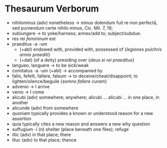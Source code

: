 # Thesaurum Verborum

- nihilominus (adv) nonetheless $\rightarrow$ minus dolendum fuit re non perfectā, sed puniendum certe nihilo minus, Cic. Mil. 7, 19;
- subiungere $\rightarrow$ to yoke/harness; annex/add to; subject/subdue. 
- res rei *femininum* est 
- praeditus -a -um 
  - (+abl) endowed with, provided with, possessed of {*legiones pulchris armis praediti*} 
  - (+dat) (of a deity) presiding over {*deus ei rei praeditus*}
- langueo, languere $\rightarrow$ to be sick/weak
- comitatus -a -um (+abl) $\rightarrow$ accompanied by 
- fallo, fefelli, fallere, falsum $\rightarrow$ to deceive/cheat/disappoint; to lighten/silence/beguile {*somno fallere curam*}
- advenio $\rightarrow$ I arrive
- venio $\rightarrow$ I come
- alicubi (adv) somewhere; anywhere; alicubi ... alicubi ... in one place, in another
- alicunde (adv) from somewhere
- quoniam typically provides a known or understood reason for a new assertion
- quia typically cites a new reason and answers a new why question
- suffugium -i (n) shelter (place beneath one flies); refuge
- illic (adv) in that place; there
- illuc (adv) to that place; thence
